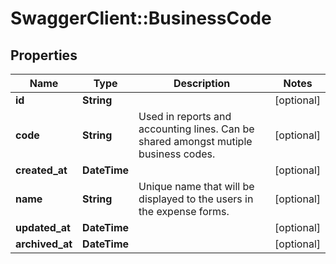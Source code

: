 # SwaggerClient::BusinessCode

## Properties
Name | Type | Description | Notes
------------ | ------------- | ------------- | -------------
**id** | **String** |  | [optional] 
**code** | **String** | Used in reports and accounting lines. Can be shared amongst mutiple business codes. | [optional] 
**created_at** | **DateTime** |  | [optional] 
**name** | **String** | Unique name that will be displayed to the users in the expense forms. | [optional] 
**updated_at** | **DateTime** |  | [optional] 
**archived_at** | **DateTime** |  | [optional] 


